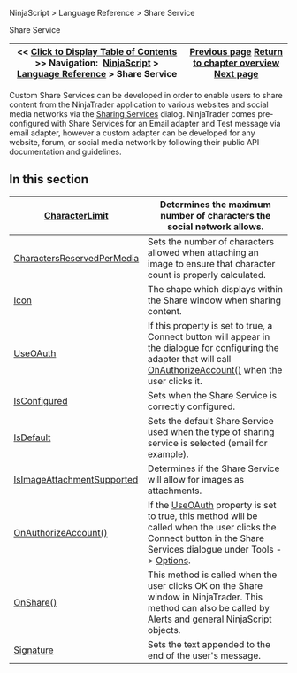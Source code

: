 ﻿
NinjaScript > Language Reference > Share Service

Share Service

| << [Click to Display Table of Contents](share_service.md) >> **Navigation:**     [NinjaScript](ninjascript-1.md) > [Language Reference](language_reference_wip-1.md) > Share Service | [Previous page](performancemetric_values-1.md) [Return to chapter overview](language_reference_wip-1.md) [Next page](characterlimit-1.md) |
| --- | --- |
Custom Share Services can be developed in order to enable users to share content from the NinjaTrader application to various websites and social media networks via the [Sharing Services](sharing_content-1.md) dialog. NinjaTrader comes pre-configured with Share Services for an Email adapter and Test message via email adapter, however a custom adapter can be developed for any website, forum, or social media network by following their public API documentation and guidelines.  
 
## In this section

| [CharacterLimit](characterlimit-1.md) | Determines the maximum number of characters the social network allows. |
| --- | --- |
| [CharactersReservedPerMedia](charactersreservedpermedia-1.md) | Sets the number of characters allowed when attaching an image to ensure that character count is properly calculated. |
| [Icon](icon-1.md) | The shape which displays within the Share window when sharing content. |
| [UseOAuth](isauthorizationrequired-1.md) | If this property is set to true, a Connect button will appear in the dialogue for configuring the adapter that will call [OnAuthorizeAccount()](onauthorizeaccount-1.md) when the user clicks it. |
| [IsConfigured](isconfigured-1.md) | Sets when the Share Service is correctly configured. |
| [IsDefault](isdefault-1.md) | Sets the default Share Service used when the type of sharing service is selected (email for example). |
| [IsImageAttachmentSupported](isimageattachmentsupported-1.md) | Determines if the Share Service will allow for images as attachments. |
| [OnAuthorizeAccount()](onauthorizeaccount-1.md) | If the [UseOAuth](isauthorizationrequired-1.md) property is set to true, this method will be called when the user clicks the Connect button in the Share Services dialogue under Tools -> [Options](options-1.md). |
| [OnShare()](onshare-1.md) | This method is called when the user clicks OK on the Share window in NinjaTrader. This method can also be called by Alerts and general NinjaScript objects. |
| [Signature](signature-1.md) | Sets the text appended to the end of the user's message. |
